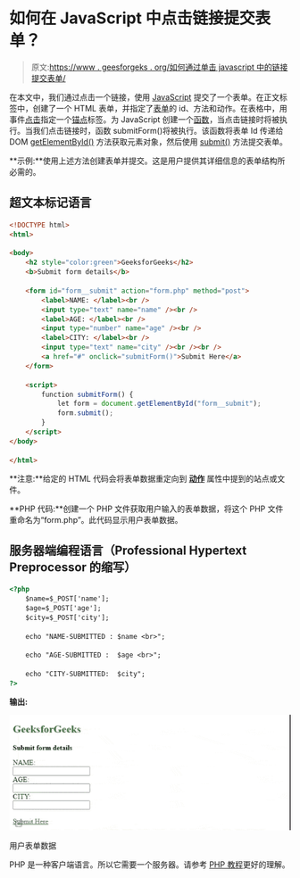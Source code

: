 # 如何在 JavaScript 中点击链接提交表单？

> 原文:[https://www . geesforgeks . org/如何通过单击 javascript 中的链接提交表单/](https://www.geeksforgeeks.org/how-to-submit-a-form-by-clicking-a-link-in-javascript/)

在本文中，我们通过点击一个链接，使用 [JavaScript](https://www.geeksforgeeks.org/javascript-tutorial/) 提交了一个表单。在正文标签中，创建了一个 HTML 表单，并指定了[表单](https://www.geeksforgeeks.org/html-design-form/)的 id、方法和动作。在表格中，用事件[点击](https://www.geeksforgeeks.org/html-onclick-event-attribute/)指定一个[锚点](https://www.geeksforgeeks.org/html-links/)标签。为 JavaScript 创建一个[函数](https://www.geeksforgeeks.org/functions-in-javascript/)，当点击链接时将被执行。当我们点击链接时，函数 submitForm()将被执行。该函数将表单 Id 传递给 DOM [getElementById()](https://www.geeksforgeeks.org/html-dom-getelementbyid-method/) 方法获取元素对象，然后使用 [submit()](https://www.geeksforgeeks.org/html-dom-form-submit-method/) 方法提交表单。

**示例:**使用上述方法创建表单并提交。这是用户提供其详细信息的表单结构所必需的。

## 超文本标记语言

```html
<!DOCTYPE html>
<html>

<body>
    <h2 style="color:green">GeeksforGeeks</h2>
    <b>Submit form details</b>

    <form id="form__submit" action="form.php" method="post">
        <label>NAME: </label><br />
        <input type="text" name="name" /><br />
        <label>AGE: </label><br />
        <input type="number" name="age" /><br />
        <label>CITY: </label><br />
        <input type="text" name="city" /><br /><br />
        <a href="#" onclick="submitForm()">Submit Here</a>
    </form>

    <script>
        function submitForm() {
            let form = document.getElementById("form__submit");
            form.submit();
        }
    </script>
</body>

</html>
```

**注意:**给定的 HTML 代码会将表单数据重定向到 [**动作**](https://www.geeksforgeeks.org/html-action-attribute/) 属性中提到的站点或文件。

**PHP 代码:**创建一个 PHP 文件获取用户输入的表单数据，将这个 PHP 文件重命名为“form.php”。此代码显示用户表单数据。

## 服务器端编程语言（Professional Hypertext Preprocessor 的缩写）

```html
<?php
    $name=$_POST['name'];
    $age=$_POST['age'];
    $city=$_POST['city'];

    echo "NAME-SUBMITTED : $name <br>";

    echo "AGE-SUBMITTED :  $age <br>";

    echo "CITY-SUBMITTED:  $city";
?>
```

**输出:**

![](img/aeaae278993ce7bc39202a44d08c1347.png)

用户表单数据

PHP 是一种客户端语言。所以它需要一个服务器。请参考 [PHP 教程](https://www.geeksforgeeks.org/php-tutorials/)更好的理解。